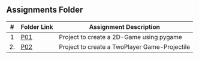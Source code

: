 ##  Assignments Folder

|   #   | Folder Link | Assignment Description |
| :---: | ----------- | ---------------------- |
|   1   | [P01](https://github.com/RakeshRapalli6/5443-2D-Rakesh/tree/main/Assignments/P01) | Project to create a 2D-Game using pygame |
|   2.  | [P02](https://github.com/RakeshRapalli6/5443-2D-Rakesh/tree/main/Assignments/po2) | Project to create a TwoPlayer Game-Projectile |
